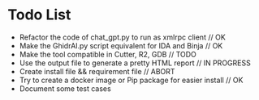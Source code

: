 # Todo List

- Refactor the code of chat_gpt.py to run as xmlrpc client // OK
- Make the GhidrAI.py script equivalent for IDA and Binja // OK 
- Make the tool compatible in Cutter, R2, GDB // TODO 
- Use the output file to generate a pretty HTML report // IN PROGRESS  
- Create install file && requirement file // ABORT 
- Try to create a docker image or Pip package for easier install // OK
- Document some test cases 

